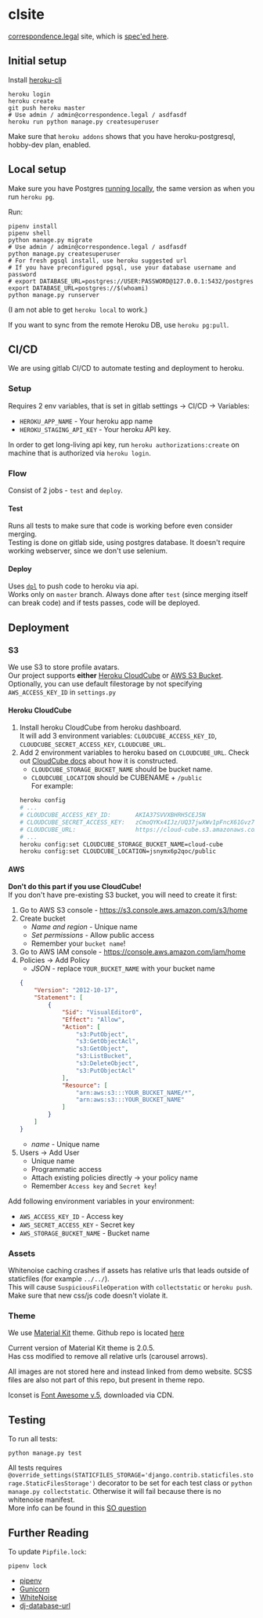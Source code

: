 # clsite

[correspondence.legal](https://correspondence.legal) site, which
is [spec'ed
here](https://docs.google.com/document/d/1l4YzSrk06nKaHGVJzOCbBEWKw9peXhWLhETk6y3_9wM/edit).

## Initial setup

Install [heroku-cli](https://devcenter.heroku.com/articles/heroku-cli#download-and-install)

```
heroku login
heroku create
git push heroku master
# Use admin / admin@correspondence.legal / asdfasdf
heroku run python manage.py createsuperuser
```

Make sure that `heroku addons` shows that you have
heroku-postgresql, hobby-dev plan, enabled.

## Local setup

Make sure you have Postgres [running
locally](https://devcenter.heroku.com/articles/heroku-postgresql#local-setup),
the same version as when you run `heroku pg`.

Run:
```
pipenv install
pipenv shell
python manage.py migrate
# Use admin / admin@correspondence.legal / asdfasdf
python manage.py createsuperuser
# For fresh pgsql install, use heroku suggested url
# If you have preconfigured pgsql, use your database username and password
# export DATABASE_URL=postgres://USER:PASSWORD@127.0.0.1:5432/postgres
export DATABASE_URL=postgres://$(whoami)
python manage.py runserver
```

(I am not able to get `heroku local` to work.)

If you want to sync from the remote Heroku DB, use `heroku pg:pull`.

## CI/CD

We are using gitlab CI/CD to automate testing and deployment to heroku.

### Setup

Requires 2 env variables, that is set in gitlab settings -> CI/CD -> Variables:
* `HEROKU_APP_NAME` - Your heroku app name
* `HEROKU_STAGING_API_KEY` - Your heroku API key.

In order to get long-living api key, run `heroku authorizations:create` on machine that is authorized via `heroku login`.

### Flow



Consist of 2 jobs - `test` and `deploy`.

#### Test

Runs all tests to make sure that code is working before even consider merging.  
Testing is done on gitlab side, using postgres database. It doesn't require working webserver, since we don't use selenium.

#### Deploy

Uses [`dpl`](https://github.com/travis-ci/dpl) to push code to heroku via api.  
Works only on `master` branch.
Always done after `test` (since merging itself can break code) and if tests passes, code will be deployed.

## Deployment

### S3

We use S3 to store profile avatars.  
Our project supports **either** [Heroku CloudCube](https://devcenter.heroku.com/articles/cloudcube) or [AWS S3 Bucket](https://aws.amazon.com/s3/).  
Optionally, you can use default filestorage by not specifying `AWS_ACCESS_KEY_ID` in `settings.py` 

#### Heroku CloudCube

1. Install heroku CloudCube from heroku dashboard.  
    It will add 3 environment variables: `CLOUDCUBE_ACCESS_KEY_ID`, `CLOUDCUBE_SECRET_ACCESS_KEY`, `CLOUDCUBE_URL`.
2. Add 2 environment variables to heroku based on `CLOUDCUBE_URL`. Check out [CloudCube docs](https://devcenter.heroku.com/articles/cloudcube#s3-api-and-bucket-name) about how it is constructed.  
    * `CLOUDCUBE_STORAGE_BUCKET_NAME` should be bucket name.  
    * `CLOUDCUBE_LOCATION` should be CUBENAME + `/public`  
    For example:
    ```bash
    heroku config
    # ...
    # CLOUDCUBE_ACCESS_KEY_ID:       AKIA37SVVXBHRH5CEJ5N
    # CLOUDCUBE_SECRET_ACCESS_KEY:   zCmoQYKx4IJz/UQ37jwXWv1pFncX61Gvz7735hQD
    # CLOUDCUBE_URL:                 https://cloud-cube.s3.amazonaws.com/jsnymx6p2qoc
    # ...
    heroku config:set CLOUDCUBE_STORAGE_BUCKET_NAME=cloud-cube
    heroku config:set CLOUDCUBE_LOCATION=jsnymx6p2qoc/public
    ```
    
#### AWS

**Don't do this part if you use CloudCube!**  
If you don't have pre-existing S3 bucket, you will need to create it first:

1. Go to AWS S3 console - https://s3.console.aws.amazon.com/s3/home
2. Create bucket
    * *Name and region* - Unique name
    * *Set permissions* - Allow public access
    * Remember your `bucket name`!
3. Go to AWS IAM console - https://console.aws.amazon.com/iam/home
4. Policies -> Add Policy
    * *JSON* - replace `YOUR_BUCKET_NAME` with your bucket name
    ```json
    {
        "Version": "2012-10-17",
        "Statement": [
            {
                "Sid": "VisualEditor0",
                "Effect": "Allow",
                "Action": [
                    "s3:PutObject",
                    "s3:GetObjectAcl",
                    "s3:GetObject",
                    "s3:ListBucket",
                    "s3:DeleteObject",
                    "s3:PutObjectAcl"
                ],
                "Resource": [
                    "arn:aws:s3:::YOUR_BUCKET_NAME/*",
                    "arn:aws:s3:::YOUR_BUCKET_NAME"
                ]
            }
        ]
    }
    ```
    * *name* - Unique name
5. Users -> Add User
    * Unique name
    * Programmatic access
    * Attach existing policies directly -> your policy name
    * Remember `Access key` and `Secret key`!

Add following environment variables in your environment:
* `AWS_ACCESS_KEY_ID` - Access key
* `AWS_SECRET_ACCESS_KEY` - Secret key
* `AWS_STORAGE_BUCKET_NAME` - Bucket name

### Assets

Whitenoise caching crashes if assets has relative urls that leads outside of staticfiles (for example `../../`).  
This will cause `SuspiciousFileOperation` with `collectstatic` or `heroku push`.  
Make sure that new css/js code doesn't violate it.

### Theme

We use [Material Kit](https://demos.creative-tim.com/material-kit/index.html) theme. Github repo is located [here](https://github.com/creativetimofficial/material-kit)

Current version of Material Kit theme is 2.0.5.  
Has css modified to remove all relative urls (carousel arrows).

All images are not stored here and instead linked from demo website. SCSS files are also not part of this repo, but present in theme repo.

Iconset is [Font Awesome v.5](https://fontawesome.com/), downloaded via CDN.

## Testing

To run all tests:
```
python manage.py test
```

All tests requires `@override_settings(STATICFILES_STORAGE='django.contrib.staticfiles.storage.StaticFilesStorage')`
decorator to be set for each test class or `python manage.py collectstatic`. Otherwise it will fail because there is no whitenoise manifest.  
More info can be found in this [SO question](https://stackoverflow.com/questions/44160666/valueerror-missing-staticfiles-manifest-entry-for-favicon-ico)

## Further Reading

To update `Pipfile.lock`:
```
pipenv lock
```

- [pipenv](https://docs.pipenv.org/en/latest/)
- [Gunicorn](https://warehouse.python.org/project/gunicorn/)
- [WhiteNoise](https://warehouse.python.org/project/whitenoise/)
- [dj-database-url](https://warehouse.python.org/project/dj-database-url/)
